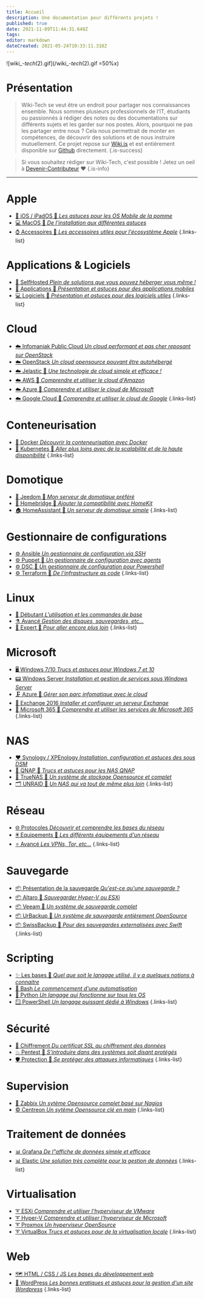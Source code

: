```yaml
---
title: Accueil
description: Une documentation pour différents projets !
published: true
date: 2021-11-09T11:44:31.648Z
tags: 
editor: markdown
dateCreated: 2021-05-24T10:33:11.318Z
---
```


![wiki_-_tech_(2).gif](/wiki_-_tech_(2).gif =50%x)

# Présentation
> Wiki-Tech se veut être un endroit pour partager nos connaissances ensemble. 
Nous sommes plusieurs professionnels de l’IT, étudiants ou passionnés à rédiger des notes ou des documentations sur différents sujets et les garder sur nos postes. Alors, pourquoi ne pas les partager entre nous ? Cela nous permettrait de monter en compétences, de découvrir des solutions et de nous instruire mutuellement.
Ce projet repose sur [Wiki.js](https://js.wiki) et est entièrement disponible sur [Github](https://github.com/PAPAMICA/Wiki-Tech.io) directement. 
{.is-success}


> Si vous souhaitez rédiger sur Wiki-Tech, c'est possible ! Jetez un oeil à [Devenir-Contributeur](/README) ❤️
{.is-info}

 ---
 
 # Apple
- [📱 iOS / iPadOS 🚧 *Les astuces pour les OS Mobile de la pomme*](/Apple#ios-ipados)
- [💻 MacOS 🚧 *De l'installation aux différentes astuces*](/Apple#macos)
- [⌚ Accessoires 🚧 *Les accessoires utiles pour l'écosystème Apple*](/Apple#accessoires)
{.links-list}

# Applications & Logiciels
- [💙 SelfHosted *Plein de solutions que vous pouvez héberger vous même !*](/SelfHosted)
- [📱 Applications 🚧 *Présentation et astuces pour des applications mobiles*](/Applications)
- [💻 Logiciels 🚧 *Présentation et astuces pour des logiciels utiles*](/Logiciels)
{.links-list}

 
 # Cloud
- [☁️ Infomaniak Public Cloud *Un cloud performant et pas cher reposant sur OpenStack*](/Cloud/IPC)
- [☁️ OpenStack *Un cloud opensource pouvant être autohébergé*](/Cloud#openstack)
- [☁️ Jelastic 🚧 *Une technologie de cloud simple et efficace !*](/Cloud#jelastic)
- [☁️ AWS 🚧 *Comprendre et utiliser le cloud d'Amazon*](/Cloud#aws)
- [☁️ Azure 🚧 *Comprendre et utiliser le cloud de Microsoft*](/Cloud#azure-cloud)
- [☁️ Google Cloud 🚧 *Comprendre et utiliser le cloud de Google*](/Cloud#google-cloud)
{.links-list}

 # Conteneurisation
 - [🐳 Docker *Découvrir la conteneurisation avec Docker*](/Conteneurisation#docker)
 - [💠 Kubernetes 🚧 *Aller plus loins avec de la scalabilité et de la haute disponibilité*](/Conteneurisation#kubernetes) 
{.links-list}

# Domotique
- [🦕 Jeedom 🚧 *Mon serveur de domotique préféré*](/Domotique#jeedom)
- [🍎 Homebridge 🚧 *Ajouter la compatibilité avec HomeKit*](/Domotique#homebridge)
- [🏠 HomeAssistant 🚧 *Un serveur de domotique simple*](/Domotique#homeassistant)
{.links-list}

# Gestionnaire de configurations
- [⚙️ Ansible *Un gestionnaire de configuration via SSH*](/Configuration#ansible)
- [⚙️ Puppet 🚧 *Un gestionnaire de configuration avec agents*](/Configuration#puppet)
- [⚙️ DSC 🚧 *Un gestionnaire de configuration pour Powershell*](/Configuration#dsc)
- [⚙️ Terraform 🚧 *De l'infrastructure as code*](/Configuration#terraform)
{.links-list}
 
# Linux
- [🧪 Débutant *L'utilisation et les commandes de base*](/Linux#débutant)
- [⚗️ Avancé *Gestion des disques, sauvegardes, etc...*](/Linux#avancé)
- [🧬 Expert 🚧 *Pour aller encore plus loin*](/Linux#expert)
{.links-list}

# Microsoft
- [🖥️ Windows 7/10 *Trucs et astuces pour Windows 7 et 10*](/Microsoft#windows-7-10)
- [📟 Windows Server *Installation et gestion de services sous Windows Server*](/Microsoft#windowsserver)
- [🗜️ Azure 🚧 *Gérer son parc infomatique avec le cloud*](/Microsoft#azure)
- [📧 Exchange 2016 *Installer et configurer un serveur Exchange*](/Microsoft#exchange-2016)
- [📌 Microsoft 365 🚧 *Comprendre et utiliser les services de Microsoft 365*](/Microsoft#microsoft-365)
{.links-list}

# NAS
- [❤️ Synology / XPEnology *Installation, configuration et astuces des sous DSM*](/NAS#synology)
- [📁 QNAP 🚧 *Trucs et astuces pour les NAS QNAP*](/NAS#qnap)
- [📂 TrueNAS 🚧 *Un système de stockage Opensource et complet*](/NAS#truenas)
- [🗂️ UNRAID 🚧 *Un NAS qui va tout de même plus loin*](/NAS#unraid)
{.links-list}

# Réseau
- [🌐 Protocoles *Découvrir et comprendre les bases du réseau*](/Réseau#protocoles)
- [🖲️ Equipements 🚧 *Les différents équipements d'un réseau*](/Réseau#equipements)
- [⭐ Avancé *Les VPNs, Tor, etc...*](/Réseau#avancé)
{.links-list}

# Sauvegarde
- [📦 Présentation de la sauvegarde *Qu'est-ce qu'une sauvegarde ?*](/Sauvegarde#Presentation)
- [📦 Altaro 🚧 *Sauvegarder Hyper-V ou ESXi*](/Sauvegarde#altaro)
- [📦 Veeam 🚧 *Un système de sauvegarde complet*](/Sauvegarde#veeam)
- [📦 UrBackup 🚧 *Un système de sauvegarde entièrement OpenSource*](/Sauvegarde#urbackup)
- [📦 SwissBackup 🚧 *Pour des sauvegardes externalisées avec Swift*](/Sauvegarde#swissbackup)
{.links-list}

# Scripting
- [✨ Les bases 🚧 *Quel que soit le langage utilisé, il y a quelques notions à connaitre*](/Scripting#base)
- [🐧 Bash *Le commencement d'une automatisation*](/Scripting#bash)
- [🐍 Python *Un langage qui fonctionne sur tous les OS*](/Scripting#python)
- [🪟 PowerShell *Un langage puissant dédié à Windows*](/Scripting#powershell)
{.links-list}

# Sécurité
- [🔑 Chiffrement *Du certificat SSL au chiffrement des données*](/Sécurité#chiffrement)
- [💥 Pentest 🚧 *S'introduire dans des systèmes soit disant protégés*](/Sécurité#pentest)
- [🛡️ Protection 🚧 *Se protéger des attaques informatiques*](/Sécurité#protection)
{.links-list}

# Supervision
- [💢 Zabbix *Un sytème Opensource complet basé sur Nagios*](/Supervision#zabbix)
- [©️ Centreon *Un sytème Opensource clé en main*](/Supervision#centreon)
{.links-list}

# Traitement de données
- [📊 Grafana *De l"affiche de données simple et efficace*](/Données#grafana)
- [📊 Elastic *Une solution très complète pour la gestion de données*](/Données#elastic)
{.links-list}

# Virtualisation
- [➰ ESXi *Comprendre et utiliser l'hyperviseur de VMware*](/Virtualisation#vmware-esxi)
- [➰ Hyper-V *Comprendre et utiliser l'hyperviseur de Microsoft*](/Virtualisation#hyper-v)
- [➰ Proxmox *Un hyperviseur OpenSource*](/Virtualisation#proxmox)
- [➰ VirtualBox *Trucs et astuces pour de la virtualisation locale*](/Virtualisation#virtualbox)
{.links-list}

# Web
- [🗺️ HTML / CSS / JS *Les bases du développement web*](/Web#html-css-js)
- [💎 WordPress *Les bonnes pratiques et astuces pour la gestion d'un site Wordpress*](/Web#wordpress)
{.links-list}